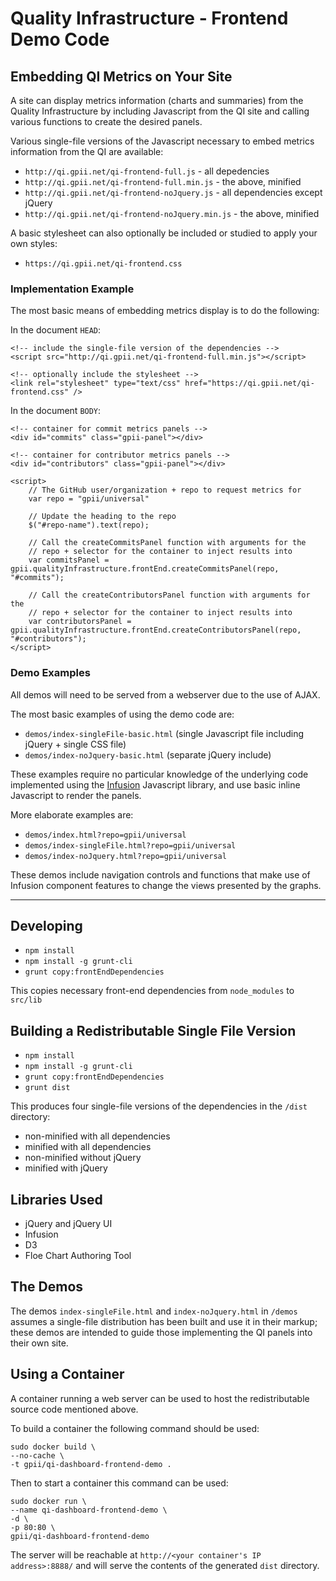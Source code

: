 # Quality Infrastructure - Frontend Demo Code

## Embedding QI Metrics on Your Site

A site can display metrics information (charts and summaries) from the Quality Infrastructure by including Javascript from the QI site and calling various functions to create the desired panels.

Various single-file versions of the Javascript necessary to embed metrics information from the QI are available:

- `http://qi.gpii.net/qi-frontend-full.js` - all depedencies
- `http://qi.gpii.net/qi-frontend-full.min.js` - the above, minified
- `http://qi.gpii.net/qi-frontend-noJquery.js` - all dependencies except jQuery
- `http://qi.gpii.net/qi-frontend-noJquery.min.js` - the above, minified

A basic stylesheet can also optionally be included or studied to apply your own styles:

- `https://qi.gpii.net/qi-frontend.css`

### Implementation Example

The most basic means of embedding metrics display is to do the following:

In the document `HEAD`:

```
<!-- include the single-file version of the dependencies -->
<script src="http://qi.gpii.net/qi-frontend-full.min.js"></script>

<!-- optionally include the stylesheet -->
<link rel="stylesheet" type="text/css" href="https://qi.gpii.net/qi-frontend.css" />
```

In the document `BODY`:

```
<!-- container for commit metrics panels -->
<div id="commits" class="gpii-panel"></div>

<!-- container for contributor metrics panels -->
<div id="contributors" class="gpii-panel"></div>

<script>
    // The GitHub user/organization + repo to request metrics for
    var repo = "gpii/universal"

    // Update the heading to the repo
    $("#repo-name").text(repo);

    // Call the createCommitsPanel function with arguments for the
    // repo + selector for the container to inject results into
    var commitsPanel = gpii.qualityInfrastructure.frontEnd.createCommitsPanel(repo, "#commits");

    // Call the createContributorsPanel function with arguments for the
    // repo + selector for the container to inject results into
    var contributorsPanel = gpii.qualityInfrastructure.frontEnd.createContributorsPanel(repo, "#contributors");
</script>
```

### Demo Examples

All demos will need to be served from a webserver due to the use of AJAX.

The most basic examples of using the demo code are:
- `demos/index-singleFile-basic.html` (single Javascript file including jQuery + single CSS file)
- `demos/index-noJquery-basic.html` (separate jQuery include)

These examples require no particular knowledge of the underlying code implemented using the [Infusion](https://github.com/fluid-project/infusion) Javascript library, and use basic inline Javascript to render the panels.

More elaborate examples are:
- `demos/index.html?repo=gpii/universal`
- `demos/index-singleFile.html?repo=gpii/universal`
- `demos/index-noJquery.html?repo=gpii/universal`

These demos include navigation controls and functions that make use of Infusion component features to change the views presented by the graphs.

---

## Developing

- `npm install`
- `npm install -g grunt-cli`
- `grunt copy:frontEndDependencies`

This copies necessary front-end dependencies from `node_modules` to `src/lib`

## Building a Redistributable Single File Version

- `npm install`
- `npm install -g grunt-cli`
- `grunt copy:frontEndDependencies`
- `grunt dist`

This produces four single-file versions of the dependencies in the `/dist` directory:
- non-minified with all dependencies
- minified with all dependencies
- non-minified without jQuery
- minified with jQuery

## Libraries Used
- jQuery and jQuery UI
- Infusion
- D3
- Floe Chart Authoring Tool

## The Demos

The demos `index-singleFile.html` and `index-noJquery.html` in `/demos` assumes a single-file distribution has been built and use it in their markup; these demos are intended to guide those implementing the QI panels into their own site.

## Using a Container

A container running a web server can be used to host the redistributable source code mentioned above.

To build a container the following command should be used:

```
sudo docker build \
--no-cache \
-t gpii/qi-dashboard-frontend-demo .
```

Then to start a container this command can be used:

```
sudo docker run \
--name qi-dashboard-frontend-demo \
-d \
-p 80:80 \
gpii/qi-dashboard-frontend-demo
```

The server will be reachable at ``http://<your container's IP address>:8888/`` and will serve the contents of the generated ``dist`` directory.
